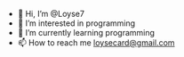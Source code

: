 - 👋 Hi, I’m @Loyse7
- 👀 I’m interested in programming 
- 🌱 I’m currently learning programming
- 📫 How to reach me loysecard@gmail.com

<!---
Loyse7/Loyse7 is a ✨ special ✨ repository because its `README.md` (this file) appears on your GitHub profile.
You can click the Preview link to take a look at your changes.
--->
